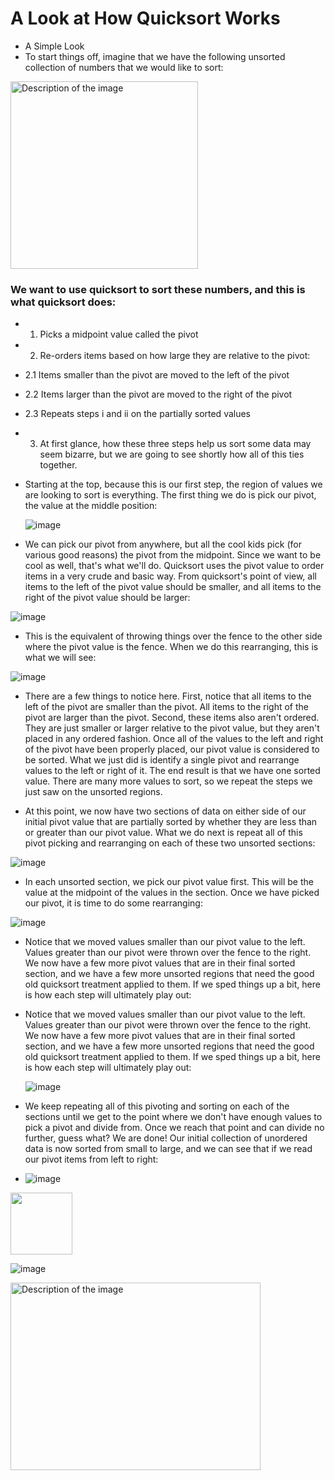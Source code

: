 # A Look at How Quicksort Works

- A Simple Look
- To start things off, imagine that we have the following unsorted collection of numbers that we would like to sort:

<img src="https://github.com/user-attachments/assets/6bbddd0c-858b-4de3-9345-356e824d4a71" alt="Description of the image"  height="300">


### We want to use quicksort to sort these numbers, and this is what quicksort does:

- 1.  Picks a midpoint value called the pivot
- 2.  Re-orders items based on how large they are relative to the pivot:
- 2.1 Items smaller than the pivot are moved to the left of the pivot
- 2.2 Items larger than the pivot are moved to the right of the pivot
- 2.3 Repeats steps i and ii on the partially sorted values
- 3.  At first glance, how these three steps help us sort some data may seem bizarre, but we are going to see shortly how all of this ties together.

- Starting at the top, because this is our first step, the region of values we are looking to sort is everything. The first thing we do is pick our pivot, the value at the middle position:

  ![image](https://github.com/user-attachments/assets/54b6c63e-217a-4430-8bda-730fd4e726c8)

- We can pick our pivot from anywhere, but all the cool kids pick (for various good reasons) the pivot from the midpoint. Since we want to be cool as well, that's what we'll do. Quicksort uses the pivot value to order items in a very crude and basic way. From quicksort's point of view, all items to the left of the pivot value should be smaller, and all items to the right of the pivot value should be larger:

![image](https://github.com/user-attachments/assets/bd777414-00a5-4dfa-b942-e23ecfef798b)

- This is the equivalent of throwing things over the fence to the other side where the pivot value is the fence. When we do this rearranging, this is what we will see:

![image](https://github.com/user-attachments/assets/4565c22f-c442-42e1-bbfa-7752ffbcbab1)


- There are a few things to notice here. First, notice that all items to the left of the pivot are smaller than the pivot. All items to the right of the pivot are larger than the pivot. Second, these items also aren't ordered. They are just smaller or larger relative to the pivot value, but they aren't placed in any ordered fashion. Once all of the values to the left and right of the pivot have been properly placed, our pivot value is considered to be sorted. What we just did is identify a single pivot and rearrange values to the left or right of it. The end result is that we have one sorted value. There are many more values to sort, so we repeat the steps we just saw on the unsorted regions.

- At this point, we now have two sections of data on either side of our initial pivot value that are partially sorted by whether they are less than or greater than our pivot value. What we do next is repeat all of this pivot picking and rearranging on each of these two unsorted sections:

![image](https://github.com/user-attachments/assets/45e246bc-db4f-47b9-821d-ab4f996e635c)

- In each unsorted section, we pick our pivot value first. This will be the value at the midpoint of the values in the section. Once we have picked our pivot, it is time to do some rearranging:

![image](https://github.com/user-attachments/assets/bf4b4a0a-48b5-4d3b-91ed-a9e470503cde)


- Notice that we moved values smaller than our pivot value to the left. Values greater than our pivot were thrown over the fence to the right. We now have a few more pivot values that are in their final sorted section, and we have a few more unsorted regions that need the good old quicksort treatment applied to them. If we sped things up a bit, here is how each step will ultimately play out:

- Notice that we moved values smaller than our pivot value to the left. Values greater than our pivot were thrown over the fence to the right. We now have a few more pivot values that are in their final sorted section, and we have a few more unsorted regions that need the good old quicksort treatment applied to them. If we sped things up a bit, here is how each step will ultimately play out:

  ![image](https://github.com/user-attachments/assets/9eae6a88-a5ec-4f00-a2e8-aaff86d557cd)

- We keep repeating all of this pivoting and sorting on each of the sections until we get to the point where we don't have enough values to pick a pivot and divide from. Once we reach that point and can divide no further, guess what? We are done! Our initial collection of unordered data is now sorted from small to large, and we can see that if we read our pivot items from left to right:

- ![image](https://github.com/user-attachments/assets/9676c79d-12fd-437b-a66b-3b480933d8cd)

<img src="![image](https://github.com/user-attachments/assets/cb9d7598-ba75-4c12-a74e-7ec64f1c7c1c)
" width="99"/>

![image](https://github.com/user-attachments/assets/cb9d7598-ba75-4c12-a74e-7ec64f1c7c1c)


<img src="https://github.com/user-attachments/assets/cb9d7598-ba75-4c12-a74e-7ec64f1c7c1c" alt="Description of the image" width="400" height="300">
